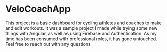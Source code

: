 # VeloCoachApp

This project is a basic dashboard for cycling athletes and coaches to make and edit workouts. It was a sample project I made while trying some new things with Angular, as well as using Firebase and Authentication. As my time has been consumed with professional roles, it has gone untouched. Feel free to reach out with any questions
